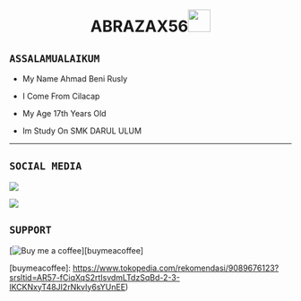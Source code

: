 <h1 align="center">ABRAZAX56<img src="https://user-images.githubusercontent.com/1303154/88677602-1635ba80-d120-11ea-84d8-d263ba5fc3c0.gif" width="40px" alt=""><br></h1>

<p align="center">

</p>

## ```ASSALAMUALAIKUM```

<p align="center">

-  My Name Ahmad Beni Rusly

-  I Come From Cilacap

-  My Age 17th Years Old

-  Im Study On SMK DARUL ULUM

</p>

------

## ```SOCIAL MEDIA```

<p align="center">

<a href="https://www.instagram.com/beng_beng_ruszly"><img src="https://img.shields.io/badge/Instagram-E4405F?style=for-the-badge&logo=instagram&logoColor=white"/> 

<a href="https://wa.me/6288216018165"><img src="https://img.shields.io/badge/WhatsApp-25D366?style=for-the-badge&logo=whatsapp&logoColor=white" /></a>


  
## ```SUPPORT```






[![Buy me a coffee][buymeacoffee-shield]][buymeacoffee]

  [buymeacoffee-shield]: https://www.buymeacoffee.com/assets/img/guidelines/download-assets-sm-2.svg
[buymeacoffee]: https://www.tokopedia.com/rekomendasi/9089676123?srsltid=AR57-fCiqXqS2rtIsvdmLTdzSqBd-2-3-lKCKNxyT48JI2rNkvIy6sYUnEE)

  </p>
